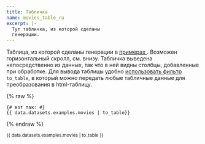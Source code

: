 ```yaml
---
title: Табличка
name: movies_table_ru
excerpt: |-
  Тут табличка, из которой сделаны
  генерации.
---
```


Таблица, из которой сделаны генерации в [ примерах ](/+name:examples_intro_ru).
Возможен горизонтальный скролл, см. внизу. Табличка выведена
непосредственно из данных, так что в ней видны столбцы, добавленные
при обработке. Для вывода таблицы удобно [использовать фильтр](/+doc:to_table_flt_ru) `to_table`,
в который можно передать любые табличные данные для преобразования
в html-таблицу.

{% raw %}

```jinja
{# вот так: #}
{{ data.datasets.examples.movies | to_table}}
```

{% endraw %}

<small class="wide_table">
{{ data.datasets.examples.movies | to_table }}
</small>
